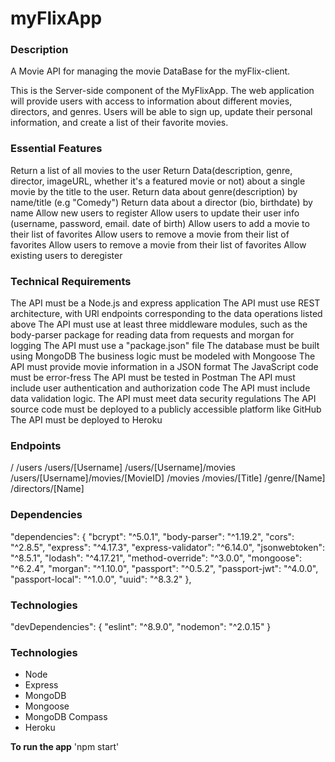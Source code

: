 # myFlixApp
 
 ### Description
 A Movie API for managing the movie DataBase for the myFlix-client.
 
 This is the Server-side component of the MyFlixApp. The web application will provide users with access to information about different movies, directors, and genres. Users will be able to sign up, update their personal information, and create a list of their favorite movies.
 
 
 ### Essential Features
 Return a list of all movies to the user
 Return Data(description, genre, director, imageURL, whether it's a featured movie or not) about a single movie by the title to the user.
 Return data about genre(description) by name/title (e.g "Comedy")
 Return data about a director (bio, birthdate) by name
 Allow new users to register
 Allow users to update their user info (username, password, email. date of birth)
 Allow users to add a movie to their list of favorites
 Allow users to remove a movie from their list of favorites
 Allow users to remove a movie from their list of favorites
 Allow existing users to deregister
 
 ### Technical Requirements
 
 The API must be a Node.js and express application
 The API must use REST architecture, with URl endpoints corresponding to the data operations listed above
 The API must use at least three middleware modules, such as the body-parser package for reading data from requests and morgan for logging
 The API must use a "package.json" file
 The database must be built using MongoDB
 The business logic must be modeled with Mongoose
 The API must provide movie information in a JSON format
 The JavaScript code must be error-fress
 The API must be tested in Postman
 The API must include user authentication and authorization code
 The API must include data validation logic.
 The API must meet data security regulations
 The API source code must be deployed to a publicly accessible platform like GitHub
 The API must be deployed to Heroku
 
 ### Endpoints
 
 /
 /users
 /users/[Username]
 /users/[Username]/movies
 /users/[Username]/movies/[MovieID]
 /movies
 /movies/[Title]
 /genre/[Name]
 /directors/[Name]


### Dependencies
"dependencies": {
    "bcrypt": "^5.0.1",
    "body-parser": "^1.19.2",
    "cors": "^2.8.5",
    "express": "^4.17.3",
    "express-validator": "^6.14.0",
    "jsonwebtoken": "^8.5.1",
    "lodash": "^4.17.21",
    "method-override": "^3.0.0",
    "mongoose": "^6.2.4",
    "morgan": "^1.10.0",
    "passport": "^0.5.2",
    "passport-jwt": "^4.0.0",
    "passport-local": "^1.0.0",
    "uuid": "^8.3.2"
  },
  
### Technologies
"devDependencies": {
    "eslint": "^8.9.0",
    "nodemon": "^2.0.15"
  }
  

### Technologies
- Node
- Express
- MongoDB
- Mongoose
- MongoDB Compass
- Heroku

**To run the app**
'npm start'

